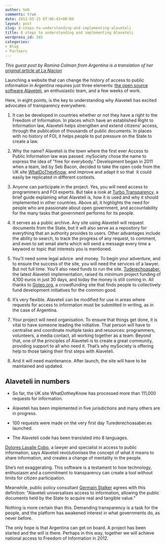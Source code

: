 ```yaml
---
author: Seb
comments: true
date: 2012-05-15 07:06:43+00:00
layout: post
slug: 8-steps-to-understanding-and-implementing-alaveteli
title: 8 steps to understanding and implementing Alaveteli
wordpress_id: 345
categories:
- Blog
- Partners
---
```


_This guest post by Romina Colman from Argentina is a translation of her [original article at La Nacion](http://blogs.lanacion.com.ar/data/herramientas/8-claves-para-entender-que-es-y-como-empezar-con-alaveteli/)_

Launching a website that can change the history of access to public information in Argentina requires just three elements: [the open source software Alaveteli](http://www.alaveteli.org/), an enthusiastic team, and a few weeks of work.

Here, in eight points, is the key to understanding why Alaveteli has excited advocates of transparency everywhere.




  1. It can be developed in countries whether or not they have a right to the Freedom of Information. In places which have an established Right to Information law, Alaveteli helps strengthen and extend citizens’ access, through the publication of thousands of public documents. In places with no history of FOI, it helps people to put pressure on the State to create a law.


  2. Why the name? Alaveteli is the town where the first ever Access to Public Information law was passed. mySociety chose the name to express the idea of "free for everybody." Development began in 2011 when a team, led by Seb Bacon, decided to take the open code from the UK site [WhatDoTheyKnow](http://www.whatdotheyknow.com/), and improve and adapt it so that  it could easily be replicated in different contexts.


  3. Anyone can participate in the project. Yes, you will need access to programmers and FOI experts. But take a look at [Turbo Transparency](/assets/files/Turbo-Transparency-v1.0.pdf), a brief guide explaining what Alaveteli is, how it is used and why it should implemented in other countries. Above all, it highlights the need for people who are passionate about open government, and accountability for the many tasks that government performs for its people.


  4. It serves as a public archive. Any site using Alaveteli will request documents from the State, but it will also serve as a repository for everything that an authority provides to users. Other advantages include the ability to search, to track the progress of any request, to comment, and even to set email alerts which will send a message every time a keyword or topic that interests you is mentioned.


  5. You’ll need some legal advice  and money. To begin your adventure, and to ensure the success of the site, you will need the services of a lawyer. But not full time. You’ll also need funds to run the site.
[Tuderechoasaber](http://translate.googleusercontent.com/translate_c?hl=en&rurl=translate.google.com&sl=es&tl=en&twu=1&u=http://tuderechoasaber.es/&usg=ALkJrhjQF_b8Fgs2Ztn6z_R_yB_FnmBLPA), the latest Alaveteli implementation, raised its minimum project funding of 4,100 euros in just 30 days, and today the money is still coming in. All thanks to [Goteo.org](http://www.goteo.org/), a crowdfunding site that finds people to collectively fund development initiatives for the common good.


  6. It’s very flexible. Alaveteli can be modified for use in areas where requests for access to information must be submitted in writing, as in the case of Argentina.


  7. Your project will need organisation. To ensure that things get done, it is vital to have someone leading the initiative. That person will have to centralise and coordinate multiple tasks and resources: programmers, volunteers, a media contact, all working together as a team. Beyond that, one of the principles of Alaveteli is to create a great community, providing support to all who need it. That’s why mySociety is offering help to those taking their first steps with Alaveteli.


  8. And it will need maintenance. After launch, the site will have to be maintained and updated.





## Alaveteli in numbers






  * So far, the UK site WhatDotheyKnow has processed more than 111,000 requests for information.


  * Alaveteli has been implemented in five jurisdictions and many others are in progress.


  * 100 requests were made on the very first day Turederechoasaber.es launched.


  * The Alaveteli code has been translated into 8 languages.


[Dolores Lavalle Cobo](http://twitter.com/dololavalle), a lawyer and specialist in access to public information, says Alaveteli revolutionises the concept of what it means to share information, and creates a change of mentality in the people.

She’s not exaggerating. This software is a testament to how technology, enthusiasm and a commitment to transparency can create a tool without limits for citizen participation.

Meanwhile, public policy consultant [Germain Stalker](http://twitter.com/stalkerGer) agrees with this definition: "Alaveteli universalises access to information, allowing the public documents held by the State to acquire real and tangible value."

Nothing is more certain than this. Demanding transparency is a task for the people, and the platform has awakened interest in what governments do, as never before.

The only hope is that Argentina can get on board. A project has been started and the will is there. Perhaps in this way, together we will achieve national access to Freedom of Information in 2012.
